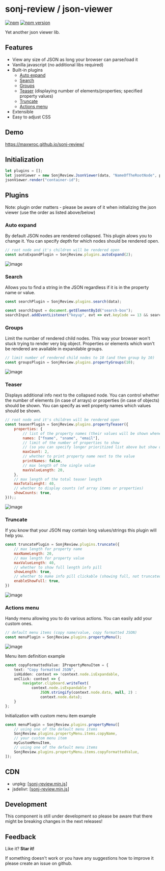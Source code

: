 # sonj-review / json-viewer
[![npm](https://img.shields.io/npm/dm/sonj-review?label=npm%20downloads)](https://www.npmjs.com/package/sonj-review)
[![npm version](https://img.shields.io/npm/v/sonj-review?color=blue)](https://www.npmjs.com/package/sonj-review)

Yet another json viewer lib. 

## Features

* View any size of JSON as long your browser can parse/load it
* Vanilla javascript (no additional libs required)
* Built-in plugins
  * [Auto expand](#auto-expand)
  * [Search](#search)
  * [Groups](#groups)
  * [Teaser](#teaser) (displaying number of elements/properties; specified property values)
  * [Truncate](#truncate)
  * [Actions menu](#actions-menu)
* Extensible
* Easy to adjust CSS

## Demo 

https://maxwroc.github.io/sonj-review/

## Initialization

```js
let plugins = [];
let jsonViewer = new SonjReview.JsonViewer(data, "NameOfTheRootNode", plugins);
jsonViewer.render("container-id");
```

## Plugins

Note: plugin order matters - please be aware of it when initializing the json viewer (use the order as listed above/below)

### Auto expand

By default JSON nodes are rendered collapsed. This plugin alows you to change it. You can specify depth for which nodes should be rendered open.

```js
// root node and it's children will be rendered open
const autoExpandPlugin = SonjReview.plugins.autoExpand(2);
```
![image](https://user-images.githubusercontent.com/8268674/124646232-4b986b80-de8c-11eb-822a-8bf9b038ebe6.png)

### Search 

Allows you to find a string in the JSON regardless if it is in the property name or value.

```js
const searchPlugin = SonjReview.plugins.search(data);

const searchInput = document.getElementById("search-box");
searchInput.addEventListener("keyup", evt => evt.keyCode == 13 && searchPlugin.query(searchInput.value));
```

### Groups

Limit the number of rendered child nodes. This way your browser won't stuck trying to render very big object. Properties or elements which won't be rendered are available in expandable groups.

```js
// limit number of rendered child nodes to 10 (and then group by 10)
const groupsPlugin = SonjReview.plugins.propertyGroups(10);
```

![image](https://user-images.githubusercontent.com/8268674/124648967-cd3dc880-de8f-11eb-9e76-4bc1478c5369.png)


### Teaser

Displays additional info next to the collapsed node. You can control whether the number of elements (in case of arrays) or properties (in case of objects) should be shown. You can specify as well property names which values should be shown.

```js
// root node and it's children will be rendered open
const teaserPlugin = SonjReview.plugins.propertyTeaser({ 
    properties: { 
        // list of the property names (their values will be shown whenever they exist)
        names: ["fname", "sname", "email"], 
        // limit of the number of properties to show 
        // (so you can specify longer prioritized list above but show only few of them found)
        maxCount: 2,
        // whether to print property name next to the value
        printNames: false,
        // max length of the single value
        maxValueLength: 20,
    },
    // max length of the total teaser length
    maxTotalLenght: 40,
    // whether to display counts (of array items or properties)
    showCounts: true,
}));;
```

![image](https://user-images.githubusercontent.com/8268674/124646420-869a9f00-de8c-11eb-9895-c60a9b0b1551.png)

### Truncate

If you know that your JSON may contain long values/strings this plugin will help you.

```js
const truncatePlugin = SonjReview.plugins.truncate({ 
    // max length for property name
    maxNameLength: 20,
    // max length for property value
    maxValueLength: 40,
    // whether to show full length info pill
    showLength: true, 
    // whether to make info pill clickable (showing full, not truncated value)
    enableShowFull: true,
})
```

![image](https://user-images.githubusercontent.com/8268674/124651325-ae8d0100-de92-11eb-9e0c-f4c2402cbdac.png)


### Actions menu

Handy menu allowing you to do various actions. You can easily add your custom ones.

```js
// default menu items (copy name/value, copy formatted JSON)
const menuPlugin = SonjReview.plugins.propertyMenu();
```

![image](https://user-images.githubusercontent.com/8268674/124652129-a4b7cd80-de93-11eb-83a6-c4ae483ceb35.png)

Menu item definition example

```typescript
const copyFormattedValue: IPropertyMenuItem = {
    text: "Copy formatted JSON",
    isHidden: context => !context.node.isExpandable,
    onClick: context => {
        navigator.clipboard.writeText(
            context.node.isExpandable ? 
                JSON.stringify(context.node.data, null, 2) : 
                context.node.data);
    }
};
```

Initialization with custom menu item example

```js
const menuPlugin = SonjReview.plugins.propertyMenu([
    // using one of the default menu items
    SonjReview.plugins.propertyMenu.items.copyName,
    // your custom menu item
    myCustomMenuItem,
    // using one of the default menu items
    SonjReview.plugins.propertyMenu.items.copyFormattedValue,
]);
```

## CDN

* unpkg: [[sonj-review.min.js](https://unpkg.com/sonj-review/dist/sonj-review.min.js)]
* jsdelivr: [[sonj-review.min.js](https://cdn.jsdelivr.net/npm/sonj-review/dist/sonj-review.min.js)]

## Development

This component is still under development so please be aware that there might be breaking changes in the next releases!

## Feedback

Like it? **Star it!**

If something doesn't work or you have any suggestions how to improve it please create an issue on github.
